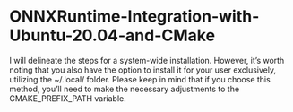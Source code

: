 # ONNXRuntime-Integration-with-Ubuntu-20.04-and-CMake
I will delineate the steps for a system-wide installation. However, it’s worth noting that you also have the option to install it for your user exclusively, utilizing the ~/.local/ folder. Please keep in mind that if you choose this method, you’ll need to make the necessary adjustments to the CMAKE_PREFIX_PATH variable.
